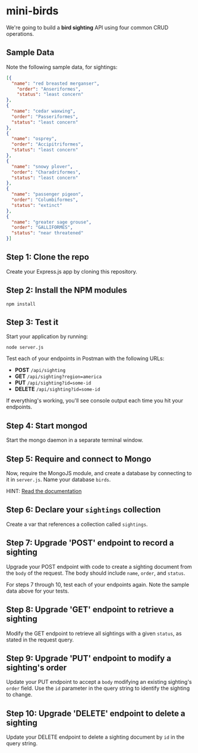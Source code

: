 # mini-birds
 
We're going to build a **bird sighting** API using four common CRUD operations.

## Sample Data

Note the following sample data, for sightings:

```json
[{
  "name": "red breasted merganser", 
    "order": "Anseriformes", 
    "status": "least concern"
},
{
  "name": "cedar waxwing", 
  "order": "Passeriformes", 
  "status": "least concern"
},
{
  "name": "osprey", 
  "order": "Accipitriformes",
  "status": "least concern"
},
{
  "name": "snowy plover", 
  "order": "Charadriformes", 
  "status": "least concern"
},
{
  "name": "passenger pigeon",
  "order": "Columbiformes",
  "status": "extinct"
},
{
  "name": "greater sage grouse",
  "order": "GALLIFORMES", 
  "status": "near threatened"
}]
```

## Step 1: Clone the repo

Create your Express.js app by cloning this repository.

## Step 2: Install the NPM modules

```
npm install
```

## Step 3: Test it

Start your application by running:
 
```
node server.js
```

Test each of your endpoints in Postman with the following URLs:

* **POST** `/api/sighting`
* **GET** `/api/sighting?region=america`
* **PUT** `/api/sighting?id=some-id`
* **DELETE** `/api/sighting?id=some-id`

If everything's working, you'll see console output each time you hit your endpoints.

## Step 4: Start mongod

Start the mongo daemon in a separate terminal window.

## Step 5: Require and connect to Mongo

Now, require the MongoJS module, and create a database by connecting to it in `server.js`. Name your database `birds`.

HINT: [Read the documentation](https://github.com/mafintosh/mongojs)

## Step 6: Declare your `sightings` collection

Create a var that references a collection called `sightings`.

## Step 7: Upgrade 'POST' endpoint to record a sighting

Upgrade your POST endpoint with code to create a sighting document from the `body` of the request. The body should include `name`, `order`, and `status`.

For steps 7 through 10, test each of your endpoints again. Note the sample data above for your tests.

## Step 8: Upgrade 'GET' endpoint to retrieve a sighting

Modify the GET endpoint to retrieve all sightings with a given `status`, as stated in the request query.

## Step 9: Upgrade 'PUT' endpoint to modify a sighting's order

Update your PUT endpoint to accept a `body` modifying an existing sighting's `order` field. Use the `id` parameter in the query string to identify the sighting to change.

## Step 10: Upgrade 'DELETE' endpoint to delete a sighting

Update your DELETE endpoint to delete a sighting document by `id` in the query string.
